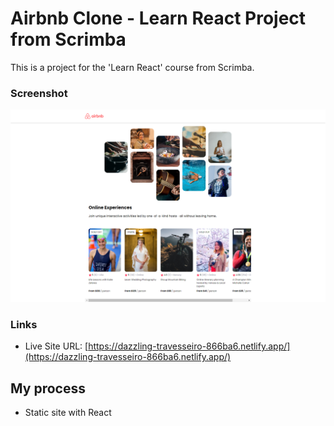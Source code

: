 # Airbnb Clone - Learn React Project from Scrimba

This is a project for the 'Learn React' course from Scrimba.

### Screenshot

![](./screenshot.png)

### Links

- Live Site URL: [https://dazzling-travesseiro-866ba6.netlify.app/](https://dazzling-travesseiro-866ba6.netlify.app/)

## My process

- Static site with React

